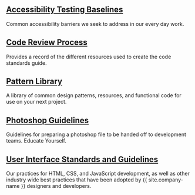 
## [Accessibility Testing Baselines](/a11y/baseline/)

Common accessibility barriers we seek to address in our every day work.

## [Code Review Process](/uid/code-review/)

Provides a record of the different resources used to create the code standards guide.

## [Pattern Library](/pattern-library/)

A library of common design patterns, resources, and functional code for use on your next project.

## [Photoshop Guidelines](/uid/photoshop-guidelines/)

Guidelines for preparing a photoshop file to be handed off to development teams. Educate Yourself.

## [User Interface Standards and Guidelines](/uid/code-standards/)

Our practices for HTML, CSS, and JavaScript development, as well as other industry wide best practices that have been adopted by {{ site.company-name }} designers and developers.
